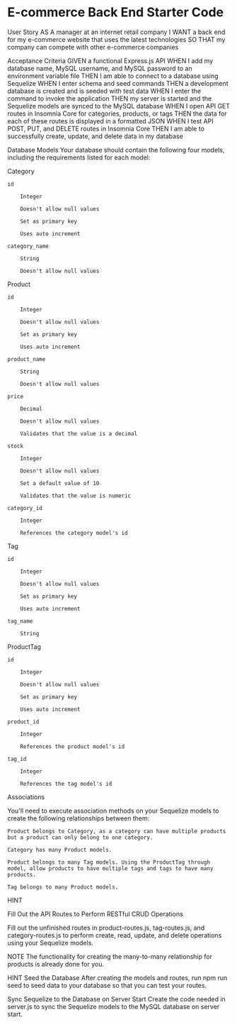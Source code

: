 # E-commerce Back End Starter Code

User Story
AS A manager at an internet retail company
I WANT a back end for my e-commerce website that uses the latest technologies
SO THAT my company can compete with other e-commerce companies

Acceptance Criteria
GIVEN a functional Express.js API
WHEN I add my database name, MySQL username, and MySQL password to an environment variable file
THEN I am able to connect to a database using Sequelize
WHEN I enter schema and seed commands
THEN a development database is created and is seeded with test data
WHEN I enter the command to invoke the application
THEN my server is started and the Sequelize models are synced to the MySQL database
WHEN I open API GET routes in Insomnia Core for categories, products, or tags
THEN the data for each of these routes is displayed in a formatted JSON
WHEN I test API POST, PUT, and DELETE routes in Insomnia Core
THEN I am able to successfully create, update, and delete data in my database

Database Models
Your database should contain the following four models, including the requirements listed for each model:

Category

    id

        Integer

        Doesn't allow null values

        Set as primary key

        Uses auto increment

    category_name

        String

        Doesn't allow null values

Product

    id

        Integer

        Doesn't allow null values

        Set as primary key

        Uses auto increment

    product_name

        String

        Doesn't allow null values

    price

        Decimal

        Doesn't allow null values

        Validates that the value is a decimal

    stock

        Integer

        Doesn't allow null values

        Set a default value of 10

        Validates that the value is numeric

    category_id

        Integer

        References the category model's id

Tag

    id

        Integer

        Doesn't allow null values

        Set as primary key

        Uses auto increment

    tag_name

        String

ProductTag

    id

        Integer

        Doesn't allow null values

        Set as primary key

        Uses auto increment

    product_id

        Integer

        References the product model's id

    tag_id

        Integer

        References the tag model's id

Associations

You'll need to execute association methods on your Sequelize models to create the following relationships between them:

    Product belongs to Category, as a category can have multiple products but a product can only belong to one category.

    Category has many Product models.

    Product belongs to many Tag models. Using the ProductTag through model, allow products to have multiple tags and tags to have many products.

    Tag belongs to many Product models.

HINT

Fill Out the API Routes to Perform RESTful CRUD Operations

Fill out the unfinished routes in product-routes.js, tag-routes.js, and category-routes.js to perform create, read, update, and delete operations using your Sequelize models.

NOTE
The functionality for creating the many-to-many relationship for products is already done for you.

HINT
Seed the Database
After creating the models and routes, run npm run seed to seed data to your database so that you can test your routes.

Sync Sequelize to the Database on Server Start
Create the code needed in server.js to sync the Sequelize models to the MySQL database on server start.
